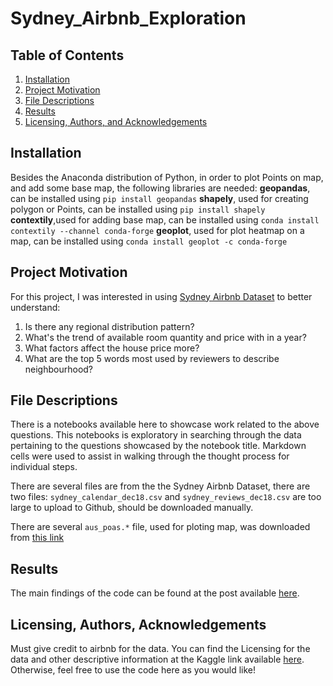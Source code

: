 # Sydney_Airbnb_Exploration

## Table of Contents

1. [Installation](#installation)
2. [Project Motivation](#motivation)
3. [File Descriptions](#files)
4. [Results](#results)
5. [Licensing, Authors, and Acknowledgements](#licensing)

## Installation <a name="installation"></a>

Besides the Anaconda distribution of Python, in order to plot Points on map, and add some base map, the following libraries are needed:
**geopandas**, can be installed using `pip install geopandas`
**shapely**, used for creating polygon or Points, can be installed using `pip install shapely`
**contextily**,used for adding base map, can be installed using `conda install contextily --channel conda-forge`
**geoplot**, used for plot heatmap on a map, can be installed using `conda install geoplot -c conda-forge`

## Project Motivation<a name="motivation"></a>

For this project, I was interested in using [Sydney Airbnb Dataset](https://www.kaggle.com/tylerx/sydney-airbnb-open-data) to better understand:

1. Is there any regional distribution pattern?
2. What's the trend of available room quantity and price with in a year?
3. What factors affect the house price more?
4. What are the top 5 words most used by reviewers to describe neighbourhood?

## File Descriptions <a name="files"></a>

There is a notebooks available here to showcase work related to the above questions.  This notebooks is exploratory in searching through the data pertaining to the questions showcased by the notebook title.  Markdown cells were used to assist in walking through the thought process for individual steps.  

There are several files are from the the Sydney Airbnb Dataset, there are two files: `sydney_calendar_dec18.csv` and `sydney_reviews_dec18.csv` are too large to upload to Github, should be downloaded manually.

There are several `aus_poas.*` file, used for ploting map, was downloaded from [this link](https://web2.spatialvision.com.au/wp-content/uploads/2019/01/geopandas-blog.zip)

## Results<a name="results"></a>

The main findings of the code can be found at the post available [here](https://medium.com/  ).

## Licensing, Authors, Acknowledgements<a name="licensing"></a>

Must give credit to airbnb for the data.  You can find the Licensing for the data and other descriptive information at the Kaggle link available [here](https://www.kaggle.com/tylerx/sydney-airbnb-open-data).  Otherwise, feel free to use the code here as you would like!
